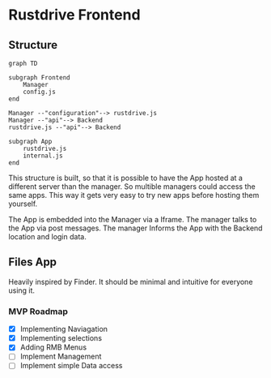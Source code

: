 # Rustdrive Frontend

## Structure

```mermaid
graph TD

subgraph Frontend
    Manager
    config.js
end

Manager --"configuration"--> rustdrive.js
Manager --"api"--> Backend
rustdrive.js --"api"--> Backend

subgraph App
    rustdrive.js
    internal.js
end
```

This structure is built, so that it is possible to have the App hosted at a different server than the manager. So multible managers could access the same apps. This way it gets very easy to try new apps before hosting them yourself.

The App is embedded into the Manager via a Iframe. The manager talks to the App via post messages. The manager Informs the App with the Backend location and login data.

## Files App

Heavily inspired by Finder. It should be minimal and intuitive for everyone using it.

### MVP Roadmap

- [x] Implementing Naviagation
- [x] Implementing selections
- [x] Adding RMB Menus
- [ ] Implement Management
- [ ] Implement simple Data access
